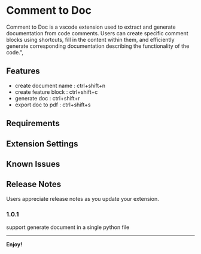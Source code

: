 # Comment to Doc

Comment to Doc is a vscode extension used to extract and generate documentation from code comments. Users can create specific comment blocks using shortcuts, fill in the content within them, and efficiently generate corresponding documentation describing the functionality of the code.",
 
## Features
* create document name : ctrl+shift+n
* create feature block : ctrl+shift+c
* generate doc         : ctrl+shift+r
* export doc to pdf    : ctrl+shift+s

## Requirements

<!-- If you have any requirements or dependencies, add a section describing those and how to install and configure them. -->

## Extension Settings

<!-- Include if your extension adds any VS Code settings through the `contributes.configuration` extension point.

For example:

This extension contributes the following settings:

* `myExtension.enable`: Enable/disable this extension.
* `myExtension.thing`: Set to `blah` to do something. -->

## Known Issues

<!-- Calling out known issues can help limit users opening duplicate issues against your extension. -->

## Release Notes

Users appreciate release notes as you update your extension.

### 1.0.1
support generate document in a single python file 



---

<!-- ## Working with Markdown

You can author your README using Visual Studio Code.  Here are some useful editor keyboard shortcuts:

* Split the editor (`Cmd+\` on macOS or `Ctrl+\` on Windows and Linux)
* Toggle preview (`Shift+Cmd+V` on macOS or `Shift+Ctrl+V` on Windows and Linux)
* Press `Ctrl+Space` (Windows, Linux, macOS) to see a list of Markdown snippets

## For more information

* [Visual Studio Code's Markdown Support](http://code.visualstudio.com/docs/languages/markdown)
* [Markdown Syntax Reference](https://help.github.com/articles/markdown-basics/) -->

**Enjoy!**
